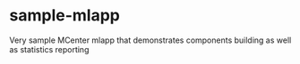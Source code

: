 # sample-mlapp
Very sample MCenter mlapp that demonstrates components building as well as statistics reporting
